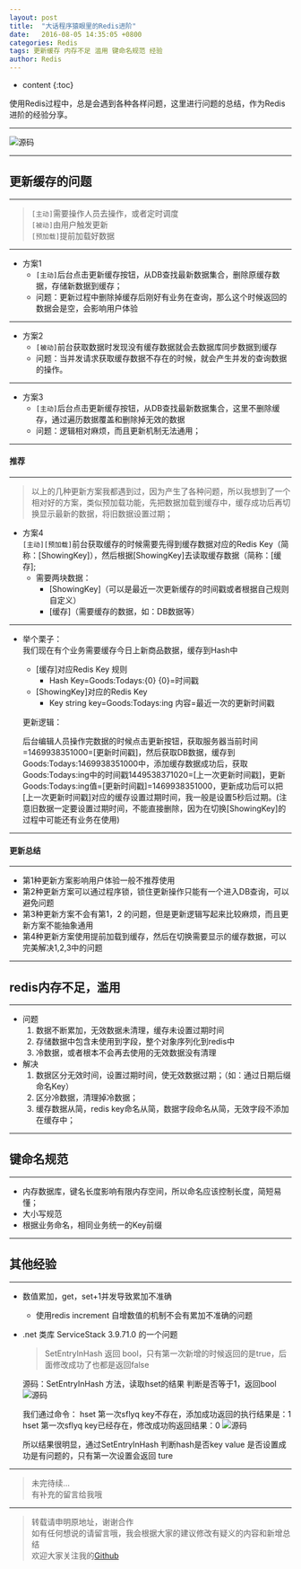 ```yaml
---
layout: post
title:  "大话程序猿眼里的Redis进阶"
date:   2016-08-05 14:35:05 +0800
categories: Redis
tags: 更新缓存 内存不足 滥用 键命名规范 经验
author: Redis
---
```


* content
{:toc} 

使用Redis过程中，总是会遇到各种各样问题，这里进行问题的总结，作为Redis 进阶的经验分享。







---

![源码](http://demo.thankbabe.com/blog/images/r_bz.jpg) 

---

## 更新缓存的问题

---

> `[主动]`需要操作人员去操作，或者定时调度   
> `[被动]`由用户触发更新    
> `[预加载]`提前加载好数据

---

* 方案1  
    * `[主动]`后台点击更新缓存按钮，从DB查找最新数据集合，删除原缓存数据，存储新数据到缓存；   
    * 问题：更新过程中删除掉缓存后刚好有业务在查询，那么这个时候返回的数据会是空，会影响用户体验

---

* 方案2    
    * `[被动]`前台获取数据时发现没有缓存数据就会去数据库同步数据到缓存     
    * 问题：当并发请求获取缓存数据不存在的时候，就会产生并发的查询数据的操作。

---

* 方案3   
    * `[主动]`后台点击更新缓存按钮，从DB查找最新数据集合，这里不删除缓存，通过遍历数据覆盖和删除掉无效的数据   
    * 问题：逻辑相对麻烦，而且更新机制无法通用；
    
---

#### 推荐

---

> 以上的几种更新方案我都遇到过，因为产生了各种问题，所以我想到了一个相对好的方案，类似预加载功能，先把数据加载到缓存中，缓存成功后再切换显示最新的数据，将旧数据设置过期；   

* 方案4  
    `[主动][预加载]`前台获取缓存的时候需要先得到缓存数据对应的Redis Key（简称：[ShowingKey]），然后根据[ShowingKey]去读取缓存数据（简称：[缓存];
    * 需要两块数据：
        * [ShowingKey]（可以是最近一次更新缓存的时间戳或者根据自己规则自定义）
        * [缓存]（需要缓存的数据，如：DB数据等）
      
---  

* 举个栗子：        
    我们现在有个业务需要缓存今日上新商品数据，缓存到Hash中   
    * [缓存]对应Redis Key 规则
        * Hash Key=Goods:Todays:{0}  {0}=时间戳
    * [ShowingKey]对应的Redis Key  
        * Key string key=Goods:Todays:ing  内容=最近一次的更新时间戳

    更新逻辑：  
    
    后台编辑人员操作完数据的时候点击更新按钮，获取服务器当前时间=1469938351000=[更新时间戳]，然后获取DB数据，缓存到Goods:Todays:1469938351000中，添加缓存数据成功后，获取Goods:Todays:ing中的时间戳1449538371020=[上一次更新时间戳]，更新Goods:Todays:ing值=[更新时间戳]=1469938351000，更新成功后可以把[上一次更新时间戳]对应的缓存设置过期时间，我一般是设置5秒后过期。(注意旧数据一定要设置过期时间，不能直接删除，因为在切换[ShowingKey]的过程中可能还有业务在使用)
    
---

#### 更新总结

---

* 第1种更新方案影响用户体验一般不推荐使用
* 第2种更新方案可以通过程序锁，锁住更新操作只能有一个进入DB查询，可以避免问题
* 第3种更新方案不会有第1，2 的问题，但是更新逻辑写起来比较麻烦，而且更新方案不能抽象通用
* 第4种更新方案使用提前加载到缓存，然后在切换需要显示的缓存数据，可以完美解决1,2,3中的问题
 
---
 
## redis内存不足，滥用

---

* 问题
    1. 数据不断累加，无效数据未清理，缓存未设置过期时间  
    2. 存储数据中包含未使用到字段，整个对象序列化到redis中
    3. 冷数据，或者根本不会再去使用的无效数据没有清理
* 解决
    1. 数据区分无效时间，设置过期时间，使无效数据过期；（如：通过日期后缀命名Key）
    2. 区分冷数据，清理掉冷数据；
    3. 缓存数据从简，redis key命名从简，数据字段命名从简，无效字段不添加在缓存中；

---

## 键命名规范

---

* 内存数据库，键名长度影响有限内存空间，所以命名应该控制长度，简短易懂；
* 大小写规范
* 根据业务命名，相同业务统一的Key前缀

---

## 其他经验

---

* 数值累加，get，set+1并发导致累加不准确
    * 使用redis increment  自增数值的机制不会有累加不准确的问题
* .net 类库 ServiceStack 3.9.71.0 的一个问题    

    > SetEntryInHash 返回 bool，只有第一次新增的时候返回的是true，后面修改成功了也都是返回false

    源码：SetEntryInHash 方法，读取hset的结果 判断是否等于1，返回bool
    ![源码](http://demo.thankbabe.com/blog/images/r2.png)  
    
    我们通过命令：
        hset 第一次sflyq  key不存在，添加成功返回的执行结果是：1
        hset 第一次sflyq  key已经存在，修改成功购返回结果：0
    ![源码](http://demo.thankbabe.com/blog/images/r1.png)
    
    所以结果很明显，通过SetEntryInHash  判断hash是否key value 是否设置成功是有问题的，只有第一次设置会返回 ture

---

> 未完待续...  
> 有补充的留言给我哦

---

> 转载请申明原地址，谢谢合作   
> 如有任何想说的请留言哦，我会根据大家的建议修改有疑义的内容和新增总结    
> 欢迎大家关注我的[Github](https://github.com/SFLAQiu)   

